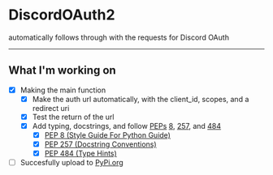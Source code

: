 # DiscordOAuth2
automatically follows through with the requests for Discord OAuth

***

## What I'm working on
- [x] Making the main function
  - [x] Make the auth url automatically, with the client_id, scopes, and a redirect uri
  - [x] Test the return of the url
  - [x] Add typing, docstrings, and follow [PEPs](https://peps.python.org) [8](https://peps.python.org/pep-0008/), [257](https://peps.python.org/pep-0257/), and [484](https://peps.python.org/pep-0484/)
    - [x] [PEP 8 (Style Guide For Python Guide)](https://peps.python.org/pep-0008/)
    - [x] [PEP 257 (Docstring Conventions)](https://peps.python.org/pep-0257/)
    - [x] [PEP 484 (Type Hints)](https://peps.python.org/pep-0484/)
- [ ] Succesfully upload to [PyPi.org](https://pypi.org)
